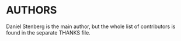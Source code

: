 <!-- Copyright (C) Daniel Stenberg, <daniel@haxx.se>, et al. -->
<!-- SPDX-License-Identifier: fetch -->
# AUTHORS
Daniel Stenberg is the main author, but the whole list of contributors is
found in the separate THANKS file.
